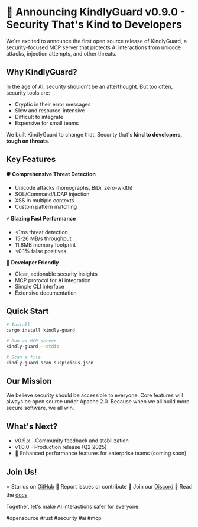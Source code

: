# 🚀 Announcing KindlyGuard v0.9.0 - Security That's Kind to Developers

We're excited to announce the first open source release of KindlyGuard, a security-focused MCP server that protects AI interactions from unicode attacks, injection attempts, and other threats.

## Why KindlyGuard?

In the age of AI, security shouldn't be an afterthought. But too often, security tools are:
- Cryptic in their error messages
- Slow and resource-intensive  
- Difficult to integrate
- Expensive for small teams

We built KindlyGuard to change that. Security that's **kind to developers, tough on threats**.

## Key Features

🛡️ **Comprehensive Threat Detection**
- Unicode attacks (homographs, BiDi, zero-width)
- SQL/Command/LDAP injection
- XSS in multiple contexts
- Custom pattern matching

⚡ **Blazing Fast Performance**
- <1ms threat detection
- 15-26 MB/s throughput
- 11.8MB memory footprint
- <0.1% false positives

🤝 **Developer Friendly**
- Clear, actionable security insights
- MCP protocol for AI integration
- Simple CLI interface
- Extensive documentation

## Quick Start

```bash
# Install
cargo install kindly-guard

# Run as MCP server
kindly-guard --stdio

# Scan a file
kindly-guard scan suspicious.json
```

## Our Mission

We believe security should be accessible to everyone. Core features will always be open source under Apache 2.0. Because when we all build more secure software, we all win.

## What's Next?

- v0.9.x - Community feedback and stabilization
- v1.0.0 - Production release (Q2 2025)
- 🚀 Enhanced performance features for enterprise teams (coming soon)

## Join Us!

⭐ Star us on [GitHub](https://github.com/kindlyguard/kindly-guard)
🐛 Report issues or contribute
💬 Join our [Discord](https://discord.gg/kindlyguard)
📖 Read the [docs](https://docs.kindlyguard.com)

Together, let's make AI interactions safer for everyone.

#opensource #rust #security #ai #mcp